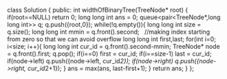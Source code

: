 class Solution {
public:
int widthOfBinaryTree(TreeNode* root) {
if(root==NULL)
return 0;
long long int ans = 0;
queue<pair<TreeNode*,long long int>> q;
q.push({root,0});
while(!q.empty()){
long long int size = q.size();
long long int mmin = q.front().second;    //making index starting from zero so that we can avoid overflow
long long int first,last;
for(int i=0; i<size; i++){
long long int cur_id = q.front().second-mmin;
TreeNode* node = q.front().first;
q.pop();
if(i==0) first = cur_id;
if(i==size-1) last = cur_id;
if(node->left)
q.push({node->left, cur_id*2});
if(node->right)
q.push({node->right, cur_id*2+1});
}
ans = max(ans, last-first+1);
}
return ans;
}
};
